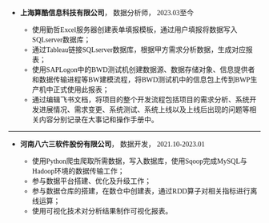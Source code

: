<style>
@font-face {
  font-family: '宋体';
  src: local('宋体');
}

@font-face {
  font-family: 'Times New Roman';
  src: local('Times New Roman');
}
</style>

- <div style="font-family: '宋体'"><span style="font-weight: bold">上海算酷信息科技有限公司</span>， 数据分析师， 2023.03至今

  - 使用勤哲Excel服务器创建表单填报模板，通过用户填报将数据写入SQLserver数据库；
  - 通过Tableau链接SQLserver数据库，根据甲方需求分析数据，生成对应报表；
  - 使用SAPLogon中的BWD测试机创建数据源、数据存储对象、信息提供者和数据传输进程等BW建模流程，将BWD测试机中的信息包上传到BWP生产机中正式使用此报表；
  - 通过编辑飞书文档，将项目的整个开发流程包括项目的需求分析、系统开发进展情况、需求变更、系统测试、系统上线以及上线后出现的问题等相关内容分别记录在大事记和操作手册中。</div>
 
 ***
 
- <div style="font-family: '宋体'"><span style="font-weight: bold">河南八六三软件股份有限公司</span>， 数据开发， 2021.10-2023.01

  - 使用Python爬虫爬取所需数据，写入数据库，使用Sqoop完成MySQL与Hadoop环境的数据传输工作；
  - 参与数据平台搭建、优化及升级工作；
  - 参与数据仓库的搭建，在数仓中创建表，通过RDD算子对相关指标进行离线运算；
  - 使用可视化技术对分析结果制作可视化报表。</div>